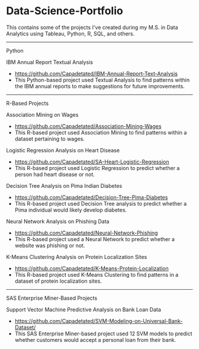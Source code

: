 # Data-Science-Portfolio
This contains some of the projects I've created during my M.S. in Data Analytics using Tableau, Python, R, SQL, and others.

_________________________________________________________
Python

IBM Annual Report Textual Analysis
* https://github.com/Capadetated/IBM-Annual-Report-Text-Analysis
* This Python-based project used Textual Analysis to find patterns within the IBM annual reports to make suggestions for future improvements.

_________________________________________________________
R-Based Projects

Association Mining on Wages
* https://github.com/Capadetated/Association-Mining-Wages
* This R-based project used Association Mining to find patterns within a dataset pertaining to wages.

Logistic Regression Analysis on Heart Disease
* https://github.com/Capadetated/SA-Heart-Logistic-Regression
* This R-based project used Logistic Regression to predict whether a person had heart disease or not.

Decision Tree Analysis on Pima Indian Diabetes
* https://github.com/Capadetated/Decision-Tree-Pima-Diabetes
* This R-based project used Decision Tree analysis to predict whether a Pima individual would likely develop diabetes.

Neural Network Analysis on Phishing Data
* https://github.com/Capadetated/Neural-Network-Phishing
* This R-based project used a Neural Network to predict whether a website was phishing or not. 

K-Means Clustering Analysis on Protein Localization Sites
* https://github.com/Capadetated/K-Means-Protein-Localization
* This R-based project used K-Means Clustering to find patterns in a dataset of protein localization sites.

_________________________________________________________
SAS Enterprise Miner-Based Projects

Support Vector Machine Predictive Analysis on Bank Loan Data
* https://github.com/Capadetated/SVM-Modeling-on-Universal-Bank-Dataset/
* This SAS Enterprise Miner-based project used 12 SVM models to predict whether customers would accept a personal loan from their bank.
  
